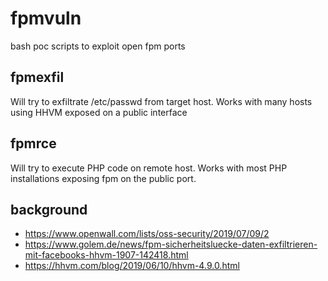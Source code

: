 # fpmvuln
bash poc scripts to exploit open fpm ports

fpmexfil
--------

Will try to exfiltrate /etc/passwd from target host. Works with many hosts using
HHVM exposed on a public interface

fpmrce
------

Will try to execute PHP code on remote host. Works with most PHP installations exposing fpm
on the public port.

background
----------

* https://www.openwall.com/lists/oss-security/2019/07/09/2
* https://www.golem.de/news/fpm-sicherheitsluecke-daten-exfiltrieren-mit-facebooks-hhvm-1907-142418.html
* https://hhvm.com/blog/2019/06/10/hhvm-4.9.0.html
